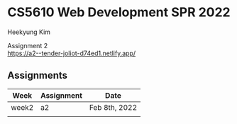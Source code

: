 # CS5610 Web Development SPR 2022

Heekyung Kim  

Assignment 2  
https://a2--tender-joliot-d74ed1.netlify.app/

## Assignments
| Week | Assignment  | Date  |   
|---|---|---|
| week2  | a2  | Feb 8th, 2022  |    
|   |   |   |    

